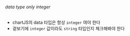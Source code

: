 ###### data type only integer
  
- chartJS의 data 타입은 항상 `integer` 여야 한다
- 겉보기에 `integer` 값이라도 `string` 타입인지 체크해봐야 한다
